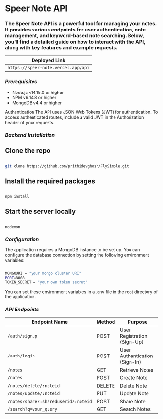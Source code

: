 # Speer Note API

### The Speer Note API is a powerful tool for managing your notes. It provides various endpoints for user authentication, note management, and keyword-based note searching. Below, you'll find a detailed guide on how to interact with the API, along with key features and example requests.

|Deployed Link|
| --- |
|`https://speer-note.vercel.app/api`|

<h3><i>Prerequisites</i></h3>
<ul>
<li>Node.js v14.15.0 or higher</li>
<li>NPM v6.14.8 or higher</li>
<li>MongoDB v4.4 or higher</li>
</ul>

Authentication
The API uses JSON Web Tokens (JWT) for authentication. To access authenticated routes, include a valid JWT in the Authorization header of your requests.

<h3><i>Backend Installation</i></h3>

## Clone the repo
```bash

git clone https://github.com/prithidevghosh/FlySimple.git

```
## Install the required packages
```bash

npm install

```

## Start the server locally
```bash

nodemon

```


<h3><i>Configuration</i></h3>

<p>The application requires a MongoDB instance to be set up. You can configure the database connection by setting the following environment variables:</p>

```bash

MONGOURI = "your mongo cluster URI"
PORT=8008
TOKEN_SECRET = "your own token secret"

```
<p>You can set these environment variables in a .env file in the root directory of the application.</p>

<h3><i>API Endpoints</i></h3>


| Endpoint Name | Method | Purpose |
| --- | --- | --- |
| `/auth/signup` | POST | User Registration (Sign-Up) |
| `/auth/login` | POST | User Authentication (Sign-In) |
| `/notes` | GET | Retrieve Notes |:lock:
| `/notes` | POST | Create Note |
| `/notes/delete/:noteid` | DELETE | Delete Note |
| `/notes/update/:noteid` | PUT | Update Note |
| `/notes/share/:shareduserid/:noteid` | POST | Share Note |
| `/search?q=your_query` | GET | Search Notes |


